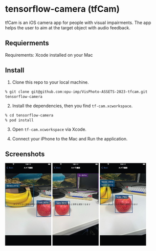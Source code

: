 # tensorflow-camera (tfCam)

tfCam is an iOS camera app for people with visual impairments.
The app helps the user to aim at the target object with audio feedback.


## Requierments

Requirements: Xcode installed on your Mac


## Install

1. Clone this repo to your local machine.
```ShellSession
% git clone git@github.com:opu-imp/VisPhoto-ASSETS-2023-tfcam.git tensorflow-camera
```

2. Install the dependencies, then you find `tf-cam.xcworkspace`.
```ShellSession
% cd tensorflow-camera
% pod install
```

3. Open `tf-cam.xcworkspace` via Xcode.

4. Connect your iPhone to the Mac and Run the application.


## Screenshots

<img src="./screenshots/screen_06.jpeg" width="30%;"> <img src="./screenshots/screen_07.jpeg" width="30%;"> <img src="./screenshots/screen_08.jpeg" width="30%;">
